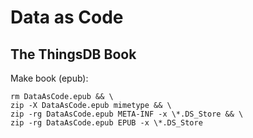 # Data as Code
## The ThingsDB Book


Make book (epub):

```
rm DataAsCode.epub && \
zip -X DataAsCode.epub mimetype && \
zip -rg DataAsCode.epub META-INF -x \*.DS_Store && \
zip -rg DataAsCode.epub EPUB -x \*.DS_Store
```
